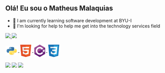 ## Olá! Eu sou o Matheus Malaquias

- 📘 I am currently learning software development at BYU-I
- 🌱 I'm looking for help to help me get into the technology services field

<div>
  <a href="https://github.com/MatheusMalaquias">
  <img height="180em" src="https://github-readme-stats.vercel.app/api?username=MatheusMalaquias&show_icons=true&theme=dark&include_all_commits=true&count_private=true"/>
  <img height="180em" src="https://github-readme-stats.vercel.app/api/top-langs/?username=MatheusMalaquias&layout=compact&langs_count=16&theme=dark"/>
</div>

<div style="display: inline_block"><br>
  <img align="center" alt="MatheusMalaquias-Python" height="30" width="40" src="https://raw.githubusercontent.com/devicons/devicon/master/icons/python/python-original.svg">
  <img align="center" alt="MatheusMalaquias-HTML" heigh="30" width="40" src="https://raw.githubusercontent.com/devicons/devicon/master/icons/html5/html5-original.svg">
  <img align="center" alt="MatheusMalaquiasCsharp" heigh="30" width="40" src="https://raw.githubusercontent.com/devicons/devicon/master/icons/csharp/csharp-original.svg">
  <img align="center" alt="MatheusMalaquiasCSS" heigh="30" width="40" src="https://raw.githubusercontent.com/devicons/devicon/master/icons/css3/css3-original.svg">
</div>

<br>

<div> 
 <a href="https://www.instagram.com/m_malaquiias/?next=%2F" target="_blank"><img src="https://img.shields.io/badge/-Instagram-%23E4405F?style=for-the-badge&logo=instagram&logoColor=white" target="_blank"></a>
 <a href="https://discord.com/channels/@me/1217925211446317251" target="_blank"><img src="https://img.shields.io/badge/Discord-7289DA?style=for-the-badge&logo=discord&logoColor=white" target="_blank"></a> 
 <a href="https://www.linkedin.com/in/matheus-otavio-malaquias/" target="_blank"><img src="https://img.shields.io/badge/-LinkedIn-%230077B5?style=for-the-badge&logo=linkedin&logoColor=white" target="_blank"></a> 
</div>
